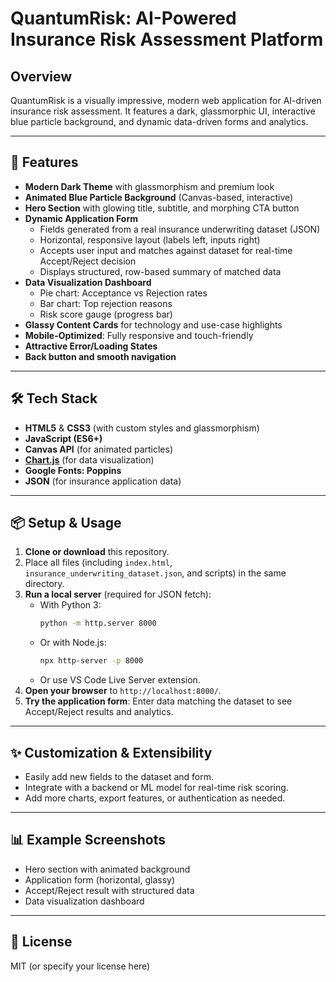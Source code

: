 # QuantumRisk: AI-Powered Insurance Risk Assessment Platform

## Overview
QuantumRisk is a visually impressive, modern web application for AI-driven insurance risk assessment. It features a dark, glassmorphic UI, interactive blue particle background, and dynamic data-driven forms and analytics.

---

## 🚀 Features
- **Modern Dark Theme** with glassmorphism and premium look
- **Animated Blue Particle Background** (Canvas-based, interactive)
- **Hero Section** with glowing title, subtitle, and morphing CTA button
- **Dynamic Application Form**
  - Fields generated from a real insurance underwriting dataset (JSON)
  - Horizontal, responsive layout (labels left, inputs right)
  - Accepts user input and matches against dataset for real-time Accept/Reject decision
  - Displays structured, row-based summary of matched data
- **Data Visualization Dashboard**
  - Pie chart: Acceptance vs Rejection rates
  - Bar chart: Top rejection reasons
  - Risk score gauge (progress bar)
- **Glassy Content Cards** for technology and use-case highlights
- **Mobile-Optimized**: Fully responsive and touch-friendly
- **Attractive Error/Loading States**
- **Back button and smooth navigation**

---

## 🛠️ Tech Stack
- **HTML5** & **CSS3** (with custom styles and glassmorphism)
- **JavaScript (ES6+)**
- **Canvas API** (for animated particles)
- **[Chart.js](https://www.chartjs.org/)** (for data visualization)
- **Google Fonts: Poppins**
- **JSON** (for insurance application data)

---

## 📦 Setup & Usage
1. **Clone or download** this repository.
2. Place all files (including `index.html`, `insurance_underwriting_dataset.json`, and scripts) in the same directory.
3. **Run a local server** (required for JSON fetch):
   - With Python 3:
     ```bash
     python -m http.server 8000
     ```
   - Or with Node.js:
     ```bash
     npx http-server -p 8000
     ```
   - Or use VS Code Live Server extension.
4. **Open your browser** to `http://localhost:8000/`.
5. **Try the application form**: Enter data matching the dataset to see Accept/Reject results and analytics.

---

## ✨ Customization & Extensibility
- Easily add new fields to the dataset and form.
- Integrate with a backend or ML model for real-time risk scoring.
- Add more charts, export features, or authentication as needed.

---

## 📊 Example Screenshots
- Hero section with animated background
- Application form (horizontal, glassy)
- Accept/Reject result with structured data
- Data visualization dashboard

---

## 📄 License
MIT (or specify your license here) 